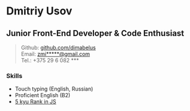 # Dmitriy Usov

## Junior Front-End Developer & Code Enthusiast

> Github: [github.com/dimabelus](https://www.github.com/dimabelus)</br>
> Email: [zmi**\***@gmail.com](mailto:zmi*****@gmail.com)</br>
> Tel.: +375 29 6 082 \*\*\*

### Skills

- Touch typing (English, Russian)
- Proficient English (B2)
- [5 kyu Rank in JS](https://www.codewars.com/users/dimabelus)
